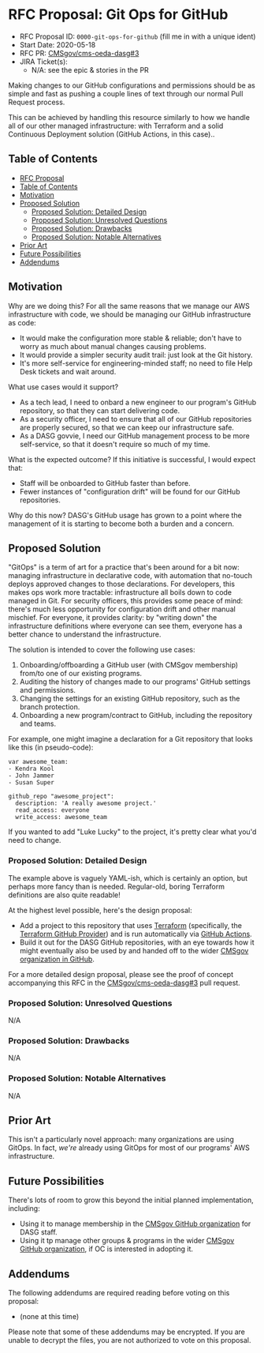 # RFC Proposal: Git Ops for GitHub
[RFC Proposal]: #rfc-proposal

* RFC Proposal ID: `0000-git-ops-for-github` (fill me in with a unique ident)
* Start Date: 2020-05-18
* RFC PR: [CMSgov/cms-oeda-dasg#3](https://github.com/CMSgov/cms-oeda-dasg/pull/3)
* JIRA Ticket(s):
    * N/A: see the epic & stories in the PR

<!--
Write a brief summary here: a one paragraph explanation of the feature.
Try to structure it like an "elevator pitch":
  it should provide readers with a high-level understanding of the goals and proposed solution.

Please note: many of the other sections below will not be needed for some proposals;
  don't waste time writing responses that don't deliver real value.
For any such not-needed section, simply write in "N/A".
-->

Making changes to our GitHub configurations and permissions should be as simple and fast
  as pushing a couple lines of text through our normal Pull Request process.

This can be achieved by handling this resource similarly to how we handle all of our other managed infrastructure:
  with Terraform and a solid Continuous Deployment solution (GitHub Actions, in this case)..

## Table of Contents
[Table of Contents]: #table-of-contents

* [RFC Proposal](#rfc-proposal)
* [Table of Contents](#table-of-contents)
* [Motivation](#motivation)
* [Proposed Solution](#proposed-solution)
    * [Proposed Solution: Detailed Design](#proposed-solution-detailed-design)
    * [Proposed Solution: Unresolved Questions](#proposed-solution-unresolved-questions)
    * [Proposed Solution: Drawbacks](#proposed-solution-drawbacks)
    * [Proposed Solution: Notable Alternatives](#proposed-solution-notable-alternatives)
* [Prior Art](#prior-art)
* [Future Possibilities](#future-possibilities)
* [Addendums](#addendums)

## Motivation
[Motivation]: #motivation

<!--
Why are we doing this?
What use cases does it support?
What is the expected outcome?
Why is now the appropriate time to address this?
-->

Why are we doing this?
For all the same reasons that we manage our AWS infrastructure with code,
  we should be managing our GitHub infrastructure as code:

* It would make the configuration more stable & reliable;
    don't have to worry as much about manual changes causing problems.
* It would provide a simpler security audit trail:
    just look at the Git history.
* It's more self-service for engineering-minded staff;
    no need to file Help Desk tickets and wait around.

What use cases would it support?

* As a tech lead, I need to onbard a new engineer to our program's GitHub repository, so that they can start delivering code.
* As a security officer, I need to ensure that all of our GitHub repositories are properly secured, so that we can keep our infrastructure safe.
* As a DASG govvie, I need our GitHub management process to be more self-service, so that it doesn't require so much of my time.

What is the expected outcome?
If this initiative is successful, I would expect that:

* Staff will be onboarded to GitHub faster than before.
* Fewer instances of "configuration drift" will be found for our GitHub repositories.

Why do this now?
DASG's GitHub usage has grown to a point where the management of it is starting to become both a burden and a concern.


## Proposed Solution
[Proposed Solution]: #proposed-solution

<!--
Explain the proposal as if it was already implemented and shipped,
  and you were just explaining it to another developer or user.
That generally means:

* Introducing new named concepts.
* Identifying and address each of the various audiences who might (or should) care about this proposal.
  Explaining the solution using concepts and terms relevant to eaach of them.
  Explaining how they should _think_ about the solution; detailing the impact as concretely as possible.
  Possible audiences might include:
    * Internal team: engineers, operators, product management, business owners.
    * External users: engineers, operators, product management, business owners, end users.
* Explaining the feature largely in terms of examples.
    * Screencasts are often a good idea.
        * On Mac OS X, you can use the built-in Quicktime Player or the built-in Mac OS X Mojave (and up) feature.
    * Diagrams are often a good idea.
        * Keep it simple! Use something like <http://asciiflow.com/>.
* As part of implementing this proposal, will any documentation updates be needed, e.g. changelogs, Confluence pages, etc.?
  If so, draft them now! Include the draft as a subsection or addendum.
-->

"GitOps" is a term of art for a practice that's been around for a bit now:
  managing infrastructure in declarative code,
  with automation that no-touch deploys approved changes to those declarations.
For developers, this makes ops work more tractable:
  infrastructure all boils down to code managed in Git.
For security officers, this provides some peace of mind:
  there's much less opportunity for configuration drift and other manual mischief.
For everyone, it provides clarity:
  by "writing down" the infrastructure definitions where everyone can see them,
  everyone has a better chance to understand the infrastructure.

The solution is intended to cover the following use cases:

1. Onboarding/offboarding a GitHub user (with CMSgov membership) from/to one of our existing programs.
1. Auditing the history of changes made to our programs' GitHub settings and permissions.
1. Changing the settings for an existing GitHub repository, such as the branch protection.
1. Onboarding a new program/contract to GitHub, including the repository and teams.

For example, one might imagine a declaration for a Git repository that looks like this (in pseudo-code):

```
var awesome_team:
- Kendra Kool
- John Jammer
- Susan Super

github_repo "awesome_project":
  description: 'A really awesome project.'
  read_access: everyone
  write_access: awesome_team
```

If you wanted to add "Luke Lucky" to the project,
  it's pretty clear what you'd need to change.


### Proposed Solution: Detailed Design
[Proposed Solution: Detailed Design]: #proposed-solution-detailed-design

<!--
This is the technical portion of the RFC.
Explain the design in sufficient detail that:

* Its interaction with other features is clear.
* It is reasonably clear how the feature would be implemented.
* Corner cases are dissected by example.

The section should return to the examples given in the previous section,
  and explain more fully how the detailed proposal makes those examples work.
-->

The example above is vaguely YAML-ish,
  which is certainly an option,
  but perhaps more fancy than is needed.
Regular-old, boring Terraform definitions are also quite readable!

At the highest level possible, here's the design proposal:

* Add a project to this repository
    that uses [Terraform](https://www.terraform.io/)
    (specifically, the [Terraform GitHub Provider](https://www.terraform.io/docs/providers/github/index.html))
    and is run automatically via [GitHub Actions](https://github.com/actions).
* Build it out for the DASG GitHub repositories,
    with an eye towards how it might eventually also be used by and handed off
    to the wider [CMSgov organization in GitHub](https://github.com/CMSgov).

For a more detailed design proposal,
  please see the proof of concept accompanying this RFC
  in the [CMSgov/cms-oeda-dasg#3](https://github.com/CMSgov/cms-oeda-dasg/pull/3) pull request.


### Proposed Solution: Unresolved Questions
[Proposed Solution: Unresolved Questions]: #proposed-solution-unresolved-questions

<!--
Collect a list of action items to be resolved or officially deferred before this RFC is submitted for final comment, including:

* What parts of the design do you expect to resolve through the RFC process before this gets merged?
* What parts of the design do you expect to resolve through the implementation of this feature before stabilization?
* What related issues do you consider out of scope for this RFC that could be addressed in the future independently of the solution that comes out of this RFC?
-->

N/A


### Proposed Solution: Drawbacks
[Proposed Solution: Drawbacks]: #proposed-solution-drawbacks

<!--
Why should we *not* do this?
-->

N/A


### Proposed Solution: Notable Alternatives
[Proposed Solution: Notable Alternatives]: #proposed-solution-notable-alternatives

<!--
* Why is this design the best in the space of possible designs?
* What other designs have been considered and what is the rationale for not choosing them?
* What is the impact of not doing this?
-->

N/A


## Prior Art
[Prior Art]: #prior-art

<!--
Discuss prior art, both the good and the bad, in relation to this proposal.
A few examples of what this can include are:

* For feature proposals:
  Does this feature exist in other similar-ish APIs and what experience have their community had?
* For architecture proposals:
  Is this architecture used by other CMS or fedgov systems and what experience have they had?
* For process proposals:
  Is this process used by other CMS or fedgov programs and what experience have they had?
* For other teams:
  What lessons can we learn from what other communities have done here?
* Papers and other references:
  Are there any published papers or great posts that discuss this?
  If you have some relevant papers to refer to, this can serve as a more detailed theoretical background.

This section is intended to encourage you as an author to think about the lessons from other languages, provide readers of your RFC with a fuller picture.
If there is no prior art, that is fine - your ideas are interesting to us whether they are brand new or if it is an adaptation from other languages.

Note that while precedent set by other programs is some motivation, it does not on its own motivate an RFC.
Please also take into consideration that we (and the government in general) sometimes intentionally diverge from common "best practices".
-->

This isn't a particularly novel approach: many organizations are using GitOps.
In fact, _we're_ already using GitOps for most of our programs' AWS infrastructure.


## Future Possibilities
[Future Possibilities]: #future-possibilities

<!--
Think about what the natural extension and evolution of your proposal would be and how it would affect the language and project as a whole in a holistic way.
Try to use this section as a tool to more fully consider all possible interactions with the project and language in your proposal.
Also consider how the this all fits into the roadmap for the project and of the relevant sub-team.

This is also a good place to "dump ideas", if they are out of scope for the RFC you are writing but otherwise related.

If you have tried and cannot think of any future possibilities, you may simply state that you cannot think of anything.

Note that having something written down in the future-possibilities section is not a reason to accept the current or a future RFC;
  such notes should be in the section on motivation or rationale in this or subsequent RFCs.
The section merely provides additional information.
-->

There's lots of room to grow this beyond the initial planned implementation, including:

* Using it to manage membership in the [CMSgov GitHub organization](https://github.com/CMSgov/) for DASG staff.
* Using it tp manage other groups & programs in the wider [CMSgov GitHub organization](https://github.com/CMSgov/),
    if OC is interested in adopting it.


## Addendums
[Addendums]: #addendums

The following addendums are required reading before voting on this proposal:

* (none at this time)

Please note that some of these addendums may be encrypted. If you are unable to decrypt the files, you are not authorized to vote on this proposal.
